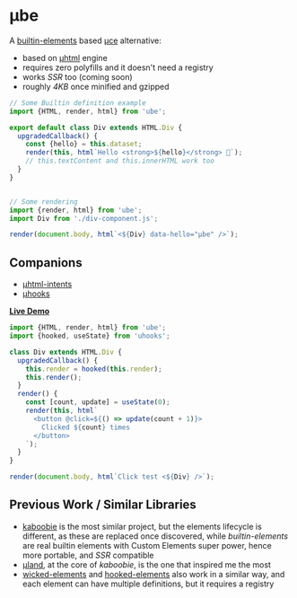 # µbe

A [builtin-elements](https://github.com/WebReflection/builtin-elements#readme) based [µce](https://github.com/WebReflection/uce#readme) alternative:

  * based on [µhtml](https://github.com/WebReflection/uhtml#readme) engine
  * requires zero polyfills and it doesn't need a registry
  * works *SSR* too (coming soon)
  * roughly *4KB* once minified and gzipped

```js
// Some Builtin definition example
import {HTML, render, html} from 'ube';

export default class Div extends HTML.Div {
  upgradedCallback() {
    const {hello} = this.dataset;
    render(this, html`Hello <strong>${hello}</strong> 👋`);
    // this.textContent and this.innerHTML work too
  }
}


// Some rendering
import {render, html} from 'ube';
import Div from './div-component.js';

render(document.body, html`<${Div} data-hello="µbe" />`);
```

## Companions

  * [µhtml-intents](https://github.com/WebReflection/uhtml-intents#readme)
  * [µhooks](https://github.com/WebReflection/uhooks#readme)

**[Live Demo](https://codepen.io/WebReflection/pen/gOmaXrZ?editors=0010)**

```js
import {HTML, render, html} from 'ube';
import {hooked, useState} from 'uhooks';

class Div extends HTML.Div {
  upgradedCallback() {
    this.render = hooked(this.render);
    this.render();
  }
  render() {
    const [count, update] = useState(0);
    render(this, html`
      <button @click=${() => update(count + 1)}>
        Clicked ${count} times
      </button>
    `);
  }
}

render(document.body, html`Click test <${Div} />`);
```

## Previous Work / Similar Libraries

  * [kaboobie](https://github.com/WebReflection/kaboobie/#readme) is the most similar project, but the elements lifecycle is different, as these are replaced once discovered, while *builtin-elements* are real builtin elements with Custom Elements super power, hence more portable, and *SSR* compatible
  * [µland](https://github.com/WebReflection/uland#readme), at the core of *kaboobie*, is the one that inspired me the most
  * [wicked-elements](https://github.com/WebReflection/wicked-elements#readme) and [hooked-elements](https://github.com/WebReflection/hooked-elements#readme) also work in a similar way, and each element can have multiple definitions, but it requires a registry


